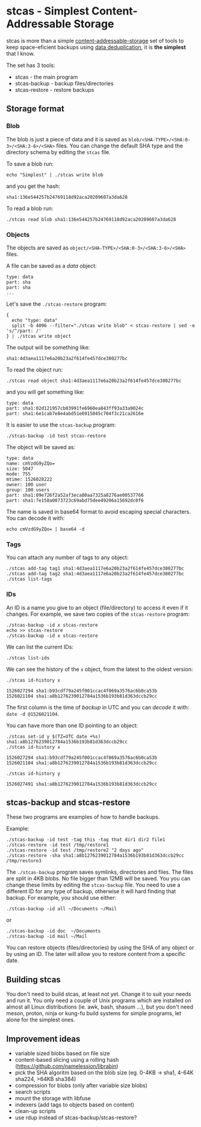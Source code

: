 # stcas - Simplest Content-Addressable Storage

stcas is more than a simple [content-addressable-storage](https://wikipedia.org/wiki/Content-addressable_storage)
set of tools to keep space-eficient backups using [data deduplication](https://en.wikipedia.org/wiki/Data_deduplication),
it is **the simplest** that I know.

The set has 3 tools:

- stcas - the main program
- stcas-backup - backup files/directories
- stcas-restore - restore backups
 
## Storage format

### Blob

The blob is just a piece of data and it is saved as
`blob/<SHA-TYPE>/<SHA:0-3>/<SHA:3-6>/<SHA>` files. You can change the
default SHA type and the directory schema by editing the `stcas` file.

To save a blob run:

```
echo "Simplest" | ./stcas write blob 
```

and you get the hash:

```
sha1:136e544257b24769118d92aca20209607a3da628
```

To read a blob run:

```
./stcas read blob sha1:136e544257b24769118d92aca20209607a3da628
```

### Objects

The objects are saved as `object/<SHA-TYPE>/<SHA:0-3>/<SHA:3-6>/<SHA>` files.

A file can be saved as a _data_ object:

```
type: data
part: sha
part: sha
...
```

Let's save the `./stcas-restore` program:

```
{
  echo "type: data"
  split -b 4096 --filter="./stcas write blob" < stcas-restore | sed -e 's/^/part: /'
} | ./stcas write object
```

The output will be something like:

```
sha1:4d3aea1117e6a20b23a2f614fe457dce380277bc
```

To read the object run:

```
./stcas read object sha1:4d3aea1117e6a20b23a2f614fe457dce380277bc
```

and you will get something like:

```
type: data
part: sha1:02d121957cb03991fe6960ea843ff93a33a9024c
part: sha1:6e1cab7e8e4abd51e6915045c704f3c21ca2616e
```

It is easier to use the `stcas-backup` program:

```
./stcas-backup -id test stcas-restore
```

The object will be saved as:

```
type: data
name: cmVzdG9yZQo=
size: 5047
mode: 755
mtime: 1526028222
owner: 100 user
group: 100 users
part: sha1:09e726f2a52af3eca80aa7325a8276ae00537766
part: sha1:7e158a0073723c69abd75dee49206a15692dc0f6
```

The name is saved in base64 format to avoid escaping special
characters. You can decode it with:

```
echo cmVzdG9yZQo= | base64 -d
```

### Tags

You can attach any number of tags to any object:

```
./stcas add-tag tag1 sha1:4d3aea1117e6a20b23a2f614fe457dce380277bc
./stcas add-tag tag2 sha1:4d3aea1117e6a20b23a2f614fe457dce380277bc
./stcas list-tags
```

### IDs

An ID is a name you give to an object (file/directory) to access it even
if it changes. For example, we save two copies of the `stcas-restore` program:


```
./stcas-backup -id x stcas-restore
echo >> stcas-restore
./stcas-backup -id x stcas-restore
```

We can list the current IDs:

```
./stcas list-ids
```

We can see the history of the `x` object, from the latest to the oldest version:

```
./stcas id-history x

1526027294 sha1:b93cdf79a245f001ccac4f069a3576ac6b0ca53b
1526021104 sha1:a8b1276239012784a1536b193b81d363dccb29cc
```

The first column is the time of _backup_ in UTC and you can _decode_
it with: `date -d @1526021104`.

You can have more than one ID pointing to an object:

```
./stcas set-id y $(TZ=UTC date +%s) sha1:a8b1276239012784a1536b193b81d363dccb29cc
./stcas id-history x

1526027294 sha1:b93cdf79a245f001ccac4f069a3576ac6b0ca53b
1526021104 sha1:a8b1276239012784a1536b193b81d363dccb29cc

./stcas id-history y

1526027491 sha1:a8b1276239012784a1536b193b81d363dccb29cc
```

## stcas-backup and stcas-restore

These two programs are examples of how to handle backups.

Example:

```
./stcas-backup -id test -tag this -tag that dir1 dir2 file1
./stcas-restore -id test /tmp/restore1
./stcas-restore -id test /tmp/restore2 "2 days ago"
./stcas-restore -sha sha1:a8b1276239012784a1536b193b81d363dccb29cc /tmp/restore3
```

The `./stcas-backup` program saves symlinks, directories and files. The files
are split in 4KB blobs. No file bigger than 12MB will be saved. You you
can change these limits by editing the `stcas-backup` file. You need to use
a different ID for any type of backup, otherwise it will hard finding
that backup. For example, you should use either:

```
./stcas-backup -id all ~/Documents ~/Mail
```

or

```
./stcas-backup -id doc  ~/Documents
./stcas-backup -id mail ~/Mail
```

You can restore objects (files/directories) by using the SHA of any
object or by using an ID. The later will allow you to restore content
from a specific date.

## Building stcas

You don't need to build stcas, at least not yet. Change it to suit your
needs and run it. You only need a couple of Unix programs which are
installed on almost all Linux distributions (ie. awk, bash, shasum ...),
but you don't need meson, proton, ninja or kung-fu build systems for
simple programs, let alone for the simplest ones.

## Improvement ideas

- variable sized blobs based on file size
- content-based slicing using a rolling hash (https://github.com/namelessjon/librabin)
- pick the SHA algoritm based on the blob size (eg. 0-4KB -> sha1, 4-64K sha224, >64KB sha384)
- compression for blobs (only after variable size blobs)
- search scripts
- mount the storage with libfuse
- indexers (add tags to objects based on content)
- clean-up scripts
- use rdup instead of stcas-backup/stcas-restore?
